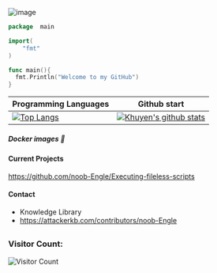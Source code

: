 ![image](https://user-images.githubusercontent.com/82130997/205291263-27bfabcb-1823-4f2a-afd2-07ee9b8909e8.png)

```go
package  main

import(
    "fmt"
)

func main(){
  fmt.Println("Welcome to my GitHub")
}
```


|  Programming Languages   | Github  start  |
|  ----  | ----  |
| [![Top Langs](https://github-readme-stats.vercel.app/api/top-langs/?username=noob-Engle)](https://github.com/anuraghazra/github-readme-stats)  | [![Khuyen's github stats](https://github-readme-stats.vercel.app/api?username=noob-Engle&count_private=true&show_icons=true&theme=radical&hide_rank=false)](https://github.com/anuraghazra/github-readme-stats) |

##### Docker images 🐳


#### Current Projects
https://github.com/noob-Engle/Executing-fileless-scripts

#### Contact
- Knowledge Library
- https://attackerkb.com/contributors/noob-Engle


## <h3> Visitor Count: </h3>
![Visitor Count](https://profile-counter.glitch.me/noob-Engle/count.svg)


